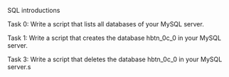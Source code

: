 SQL introductions

Task 0: Write a script that lists all databases of your MySQL server.

Task 1: Write a script that creates the database hbtn_0c_0 in your MySQL server.

Task 3: Write a script that deletes the database hbtn_0c_0 in your MySQL server.s